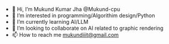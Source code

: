 - 👋 Hi, I’m Mukund Kumar Jha @Mukund-cpu
- 👀 I’m interested in programming/Algorithim design/Python
- 🌱 I’m currently learning AI/LLM
- 💞️ I’m looking to collaborate on AI related to graphic rendering
- 📫 How to reach me mukundiiit@gmail.com 

<!---
Mukund-cpu/Mukund-cpu is a ✨ special ✨ repository because its `README.md` (this file) appears on your GitHub profile.
You can click the Preview link to take a look at your changes.
--->
